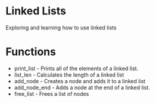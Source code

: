 # Linked Lists
Exploring and learning how to use linked lists

# Functions
+ print_list - Prints all of the elements of a linked list.
+ list_len - Calculates the length of a linked list
+ add_node - Creates a node and adds it to a linked list
+ add_node_end - Adds a node at the end of a linked list.
+ free_list - Frees a list of nodes